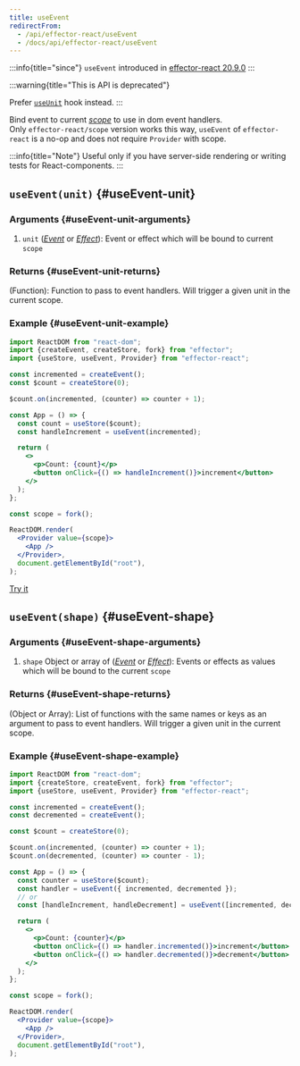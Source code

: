 ```yaml
---
title: useEvent
redirectFrom:
  - /api/effector-react/useEvent
  - /docs/api/effector-react/useEvent
---
```


:::info{title="since"}
`useEvent` introduced in [effector-react 20.9.0](https://changelog.effector.dev/#effector-20-9-0)
:::

:::warning{title="This is API is deprecated"}

Prefer [`useUnit`](/api/effector-react/useUnit) hook instead.
:::


Bind event to current [_scope_](/en/api/effector/Scope) to use in dom event handlers.<br/>
Only `effector-react/scope` version works this way, `useEvent` of `effector-react` is a no-op and does not require `Provider` with scope.

:::info{title="Note"}
Useful only if you have server-side rendering or writing tests for React-components.
:::

## `useEvent(unit)` {#useEvent-unit}

### Arguments {#useEvent-unit-arguments}

1. `unit` ([_Event_](/en/api/effector/Event) or [_Effect_](/en/api/effector/Effect)): Event or effect which will be bound to current `scope`

### Returns {#useEvent-unit-returns}

(Function): Function to pass to event handlers. Will trigger a given unit in the current scope.

### Example {#useEvent-unit-example}

```jsx
import ReactDOM from "react-dom";
import {createEvent, createStore, fork} from "effector";
import {useStore, useEvent, Provider} from "effector-react";

const incremented = createEvent();
const $count = createStore(0);

$count.on(incremented, (counter) => counter + 1);

const App = () => {
  const count = useStore($count);
  const handleIncrement = useEvent(incremented);

  return (
    <>
      <p>Count: {count}</p>
      <button onClick={() => handleIncrement()}>increment</button>
    </>
  );
};

const scope = fork();

ReactDOM.render(
  <Provider value={scope}>
    <App />
  </Provider>,
  document.getElementById("root"),
);
```

[Try it](https://share.effector.dev/GyiJvLdo)

## `useEvent(shape)` {#useEvent-shape}

### Arguments {#useEvent-shape-arguments}

1. `shape` Object or array of ([_Event_](/en/api/effector/Event) or [_Effect_](/en/api/effector/Effect)): Events or effects as values which will be bound to the current `scope`

### Returns {#useEvent-shape-returns}

(Object or Array): List of functions with the same names or keys as an argument to pass to event handlers. Will trigger a given unit in the current scope.

### Example {#useEvent-shape-example}

```jsx
import ReactDOM from "react-dom";
import {createStore, createEvent, fork} from "effector";
import {useStore, useEvent, Provider} from "effector-react";

const incremented = createEvent();
const decremented = createEvent();

const $count = createStore(0);

$count.on(incremented, (counter) => counter + 1);
$count.on(decremented, (counter) => counter - 1);

const App = () => {
  const counter = useStore($count);
  const handler = useEvent({ incremented, decremented });
  // or
  const [handleIncrement, handleDecrement] = useEvent([incremented, decremented]);

  return (
    <>
      <p>Count: {counter}</p>
      <button onClick={() => handler.incremented()}>increment</button>
      <button onClick={() => handler.decremented()}>decrement</button>
    </>
  );
};

const scope = fork();

ReactDOM.render(
  <Provider value={scope}>
    <App />
  </Provider>,
  document.getElementById("root"),
);
```
